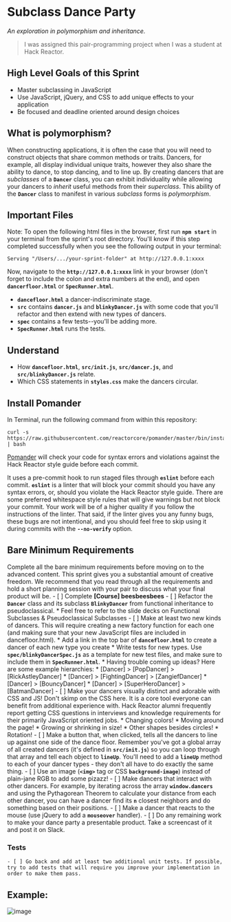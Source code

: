 # Subclass Dance Party #
_An exploration in polymorphism and inheritance._
> I was assigned this pair-programming project when I was a student at Hack Reactor.

## High Level Goals of this Sprint ##
* Master subclassing in JavaScript
* Use JavaScript, jQuery, and CSS to add unique effects to your application
* Be focused and deadline oriented around design choices

## What is polymorphism? ##
When constructing applications, it is often the case that you will need to construct objects that share common methods or traits. Dancers, for example, all display individual unique traits, however they also share the ability to dance, to stop dancing, and to line up. By creating dancers that are *subclasses* of a **`Dancer`** class, you can exhibit individuality while allowing your dancers to *inherit* useful methods from their *superclass*. This ability of the **`Dancer`** class to manifest in various *subclass* forms is *polymorphism*.

## Important Files ##
Note: To open the following html files in the browser, first run **`npm start`** in your terminal from the sprint's root directory. You'll know if this step completed successfully when you see the following output in your terminal:

```
Serving "/Users/.../your-sprint-folder" at http://127.0.0.1:xxxx
```

Now, navigate to the **`http://127.0.0.1:xxxx`** link in your browser (don't forget to include the colon and extra numbers at the end), and open **`dancerfloor.html`** or **`SpecRunner.html`**.
  * **`dancefloor.html`** a dancer-indiscriminate stage.
  * **`src`** contains **`dancer.js`** and **`blinkyDancer.js`** with some code that you'll refactor and then extend with new types of dancers.
  * **`spec`** contains a few tests--you'll be adding more.
  * **`SpecRunner.html`** runs the tests.
  
## Understand ##
  * How **`dancefloor.html`**, **`src/init.js`**, **`src/dancer.js`**, and **`src/blinkyDancer.js`** relate.
  * Which CSS statements in **`styles.css`** make the dancers circular.
  
## Install Pomander ##
In Terminal, run the following command from within this repository:

```
curl -s https://raw.githubusercontent.com/reactorcore/pomander/master/bin/install | bash
```

[Pomander](https://github.com/reactorcore/pomander) will check your code for syntax errors and violations against the Hack Reactor style guide before each commit.

It uses a pre-commit hook to run staged files through **`eslint`** before each commit. **`eslint`** is a linter that will block your commit should you have any syntax errors, or, should you violate the Hack Reactor style guide. There are some preferred whitespace style rules that will give warnings but not block your commit. Your work will be of a higher quality if you follow the instructions of the linter. That said, if the linter gives you any funny bugs, these bugs are not intentional, and you should feel free to skip using it during commits with the **`--no-verify`** option.

## Bare Minimum Requirements ##
Complete all the bare minimum requirements before moving on to the advanced content. This sprint gives you a substantial amount of creative freedom. We recommend that you read through all the requirements and hold a short planning session with your pair to discuss what your final product will be.
    - [ ] Complete **[Course] beesbeesbees**
    - [ ] Refactor the **`Dancer`** class and its subclass **`BlinkyDancer`** from functional inheritance to pseudoclassical.
          * Feel free to refer to the slide decks on Functional Subclasses & Pseudoclassical Subclasses
    - [ ] Make at least two new kinds of dancers. This will require creating a new factory function for each one (and making sure that your new JavaScript files are included in dancefloor.html).
          * Add a link in the top bar of **`dancefloor.html`** to create a dancer of each new type you create
          * Write tests for new types. Use **`spec/blinkyDancerSpec.js`** as a template for new test files, and make sure to include them in **`SpecRunner.html`**.
    * Having trouble coming up ideas? Here are some example hierarchies:
        * [Dancer] > [PopDancer] > [RickAstleyDancer]
        * [Dancer] > [FightingDancer] > [ZangiefDancer]
        * [Dancer] > [BouncyDancer]
        * [Dancer] > [SuperHeroDancer] > [BatmanDancer]
    - [ ] Make your dancers visually distinct and adorable with CSS and JS! Don't skimp on the CSS here. It is a core tool everyone can benefit from additional experience with. Hack Reactor alumni frequently report getting CSS questions in interviews and knowledge requirements for their primarily JavaScript oriented jobs.
          * Changing colors!
          * Moving around the page!
          * Growing or shrinking in size!
          * Other shapes besides circles!
          * Rotation!
    - [ ] Make a button that, when clicked, tells all the dancers to line up against one side of the dance floor. Remember you've got a global array of all created dancers (it's defined in **`src/init.js`**) so you can loop through that array and tell each object to **`lineUp`**. You'll need to add a **`lineUp`** method to each of your dancer types - they don't all have to do exactly the same thing.
    - [ ] Use an image (**`<img>`** tag or CSS **`background-image`**) instead of plain-jane RGB to add some pizazz!
    - [ ] Make dancers that interact with other dancers. For example, by iterating across the array **`window.dancers`** and using the Pythagorean Theorem to calculate your distance from each other dancer, you can have a dancer find its **`n`** closest neighbors and do something based on their positions.
    - [ ] Make a dancer that reacts to the mouse (use jQuery to add a **`mouseover`** handler).
    - [ ] Do any remaining work to make your dance party a presentable product. Take a screencast of it and post it on Slack.
    
### Tests ###
    - [ ] Go back and add at least two additional unit tests. If possible, try to add tests that will require you improve your implementation in order to make them pass.

## Example: ##
![image](https://user-images.githubusercontent.com/76498304/117389327-07dfb080-aea1-11eb-9fbd-78fa2831aaac.png)
